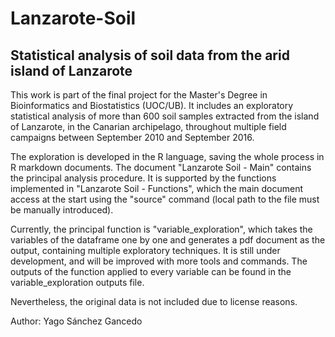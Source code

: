 # Lanzarote-Soil

## Statistical analysis of soil data from the arid island of Lanzarote

This work is part of the final project for the Master's Degree in Bioinformatics and Biostatistics (UOC/UB). It includes an exploratory statistical analysis of more than 600 soil samples extracted from the island of Lanzarote, in the Canarian archipelago, throughout multiple
field campaigns between September 2010 and September 2016. 

The exploration is developed in the R language, saving the whole process in R markdown documents. The document "Lanzarote Soil - Main" contains the principal analysis procedure. It is supported by the functions implemented in "Lanzarote Soil - Functions", which the main document access at the start using the "source" command (local path to the file must be manually introduced).

Currently, the principal function is "variable_exploration", which takes the variables of the dataframe one by one and generates a pdf document as the output, containing multiple  exploratory techniques. It is still under development, and will be improved with more tools and commands. The outputs of the function applied to every variable can be found in the variable_exploration outputs file.

Nevertheless, the original data is not included due to license reasons.

Author: Yago Sánchez Gancedo
